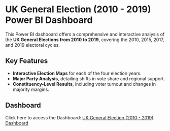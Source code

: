 # UK General Election (2010 - 2019) Power BI Dashboard

This Power BI dashboard offers a comprehensive and interactive analysis of the **UK General Elections from 2010 to 2019**, covering the 2010, 2015, 2017, and 2019 electoral cycles. 

## Key Features

* **Interactive Election Maps** for each of the four election years.
* **Major Party Analysis**, detailing shifts in vote share and regional support.
* **Constituency-Level Results**, including voter turnout and changes in majority margins.

## Dashboard
Click here to access the Dashboard:
[UK General Election (2010 - 2019) Dashboard](https://app.powerbi.com/view?r=eyJrIjoiMjI0ZGMyZjgtNjU4NC00ZjI5LWE2ZjUtMmNlNDllNGI4OTA5IiwidCI6IjA0NjZlNDc4LWQ5MjMtNDliOS1hZGYzLWRiYzI0MTVkOGEwZiJ9)

